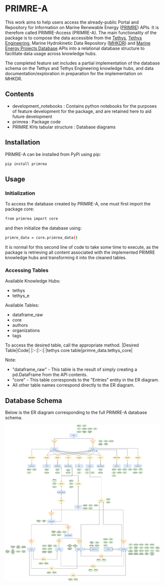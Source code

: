 # PRIMRE-A

This work aims to help users access the already-public Portal and Repository for Information on Marine Renewable Energy ([PRIMRE](https://openei.org/wiki/PRIMRE/)) APIs. It is therefore called PRIMRE-Access (PRIMRE-A). The main functionality of the package is to compose the data accessible from the [Tethys](https://tethys.pnnl.gov/), [Tethys Engineering](https://tethys-engineering.pnnl.gov/), Marine Hydrokinetic Data Repository ([MHKDR](https://mhkdr.openei.org/)) and [Marine Energy Projects Database](https://openei.org/wiki/PRIMRE/Databases/Projects_Database) APIs into a relational database structure to facilitate data usage across knowledge hubs.

The completed feature set includes a partial implementation of the database schema on the Tethys and Tethys Engineering knowledge hubs, and data documentation/exploration in preparation for the implementation on MHKDR.

## Contents

- development_notebooks : Contains python notebooks for the purposes of feature development for the package, and are retained here to aid future development
- primrea : Package code
- PRIMRE KHs tabular structure : Database diagrams

## Installation

PRIMRE-A can be installed from PyPi using pip:

```bash
pip install primrea
```

## Usage

### Initialization
To access the database created by PRIMRE-A, one must first import the package core:

```bash
from primrea import core
```

and then initialize the database using:

```bash
primre_data = core.primrea_data()
```

It is normal for this second line of code to take some time to execute, as the package is retrieving all content associated with the implemented PRIMRE knowledge hubs and transforming it into the cleaned tables.

### Accessing Tables

Available Knowledge Hubs:
- tethys
- tethys_e

Available Tables:
- dataframe_raw
- core
- authors
- organizations
- tags

To access the desired table, call the appropriate method.
|Desired Table|Code|
|:-:|:-:|
|tethys core table|primre_data.tethys_core|

Note:
- "dataframe_raw" - This table is the result of simply creating a pd.DataFrame from the API contents.
- "core" - This table corresponds to the "Entries" entity in the ER diagram.
- All other table names correspond directly to the ER diagram.

## Database Schema

Below is the ER diagram corresponding to the full PRIMRE-A database schema. 

![](full_ER.svg)